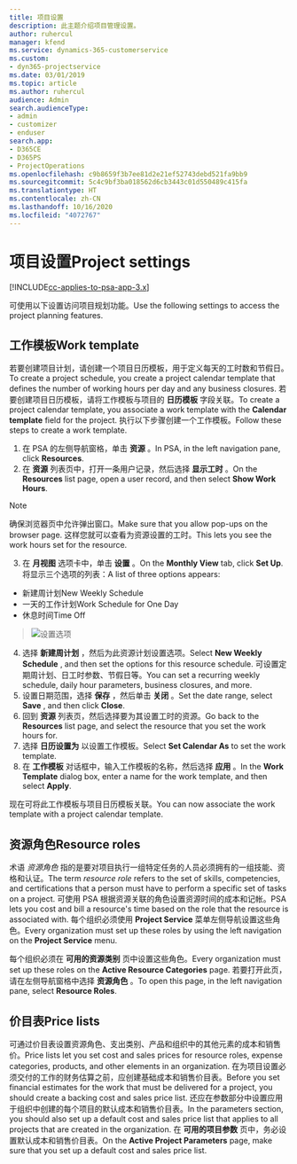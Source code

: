 ```yaml
---
title: 项目设置
description: 此主题介绍项目管理设置。
author: ruhercul
manager: kfend
ms.service: dynamics-365-customerservice
ms.custom:
- dyn365-projectservice
ms.date: 03/01/2019
ms.topic: article
ms.author: ruhercul
audience: Admin
search.audienceType:
- admin
- customizer
- enduser
search.app:
- D365CE
- D365PS
- ProjectOperations
ms.openlocfilehash: c9b8659f3b7ee81d2e21ef52743debd521fa9bb9
ms.sourcegitcommit: 5c4c9bf3ba018562d6cb3443c01d550489c415fa
ms.translationtype: HT
ms.contentlocale: zh-CN
ms.lasthandoff: 10/16/2020
ms.locfileid: "4072767"
---
```

# <a name="project-settings"></a><span data-ttu-id="49cd8-103">项目设置</span><span class="sxs-lookup"><span data-stu-id="49cd8-103">Project settings</span></span>

[!INCLUDE[cc-applies-to-psa-app-3.x](../includes/cc-applies-to-psa-app-3x.md)]

<span data-ttu-id="49cd8-104">可使用以下设置访问项目规划功能。</span><span class="sxs-lookup"><span data-stu-id="49cd8-104">Use the following settings to access the project planning features.</span></span>

## <a name="work-template"></a><span data-ttu-id="49cd8-105">工作模板</span><span class="sxs-lookup"><span data-stu-id="49cd8-105">Work template</span></span>

<span data-ttu-id="49cd8-106">若要创建项目计划，请创建一个项目日历模板，用于定义每天的工时数和节假日。</span><span class="sxs-lookup"><span data-stu-id="49cd8-106">To create a project schedule, you create a project calendar template that defines the number of working hours per day and any business closures.</span></span> <span data-ttu-id="49cd8-107">若要创建项目日历模板，请将工作模板与项目的 **日历模板** 字段关联。</span><span class="sxs-lookup"><span data-stu-id="49cd8-107">To create a project calendar template, you associate a work template with the **Calendar template** field for the project.</span></span> <span data-ttu-id="49cd8-108">执行以下步骤创建一个工作模板。</span><span class="sxs-lookup"><span data-stu-id="49cd8-108">Follow these steps to create a work template.</span></span>

1. <span data-ttu-id="49cd8-109">在 PSA 的左侧导航窗格，单击 **资源** 。</span><span class="sxs-lookup"><span data-stu-id="49cd8-109">In PSA, in the left navigation pane, click **Resources**.</span></span> 
2. <span data-ttu-id="49cd8-110">在 **资源** 列表页中，打开一条用户记录，然后选择 **显示工时** 。</span><span class="sxs-lookup"><span data-stu-id="49cd8-110">On the **Resources** list page, open a user record, and then select **Show Work Hours**.</span></span>

  > [!NOTE]
  > <span data-ttu-id="49cd8-111">确保浏览器页中允许弹出窗口。</span><span class="sxs-lookup"><span data-stu-id="49cd8-111">Make sure that you allow pop-ups on the browser page.</span></span> <span data-ttu-id="49cd8-112">这样您就可以查看为资源设置的工时。</span><span class="sxs-lookup"><span data-stu-id="49cd8-112">This lets you see the work hours set for the resource.</span></span>
  
3. <span data-ttu-id="49cd8-113">在 **月视图** 选项卡中，单击 **设置** 。</span><span class="sxs-lookup"><span data-stu-id="49cd8-113">On the **Monthly View** tab, click **Set Up**.</span></span> <span data-ttu-id="49cd8-114">将显示三个选项的列表：</span><span class="sxs-lookup"><span data-stu-id="49cd8-114">A list of three options appears:</span></span> 

  - <span data-ttu-id="49cd8-115">新建周计划</span><span class="sxs-lookup"><span data-stu-id="49cd8-115">New Weekly Schedule</span></span>
  - <span data-ttu-id="49cd8-116">一天的工作计划</span><span class="sxs-lookup"><span data-stu-id="49cd8-116">Work Schedule for One Day</span></span>
  - <span data-ttu-id="49cd8-117">休息时间</span><span class="sxs-lookup"><span data-stu-id="49cd8-117">Time Off</span></span>

> ![设置选项](media/project-13.png)

4. <span data-ttu-id="49cd8-119">选择 **新建周计划** ，然后为此资源计划设置选项。</span><span class="sxs-lookup"><span data-stu-id="49cd8-119">Select **New Weekly Schedule** , and then set the options for this resource schedule.</span></span> <span data-ttu-id="49cd8-120">可设置定期周计划、日工时参数、节假日等。</span><span class="sxs-lookup"><span data-stu-id="49cd8-120">You can set a recurring weekly schedule, daily hour parameters, business closures, and more.</span></span>
5. <span data-ttu-id="49cd8-121">设置日期范围，选择 **保存** ，然后单击 **关闭** 。</span><span class="sxs-lookup"><span data-stu-id="49cd8-121">Set the date range, select **Save** , and then click **Close**.</span></span> 
6. <span data-ttu-id="49cd8-122">回到 **资源** 列表页，然后选择要为其设置工时的资源。</span><span class="sxs-lookup"><span data-stu-id="49cd8-122">Go back to the **Resources** list page, and select the resource that you set the work hours for.</span></span> 
7. <span data-ttu-id="49cd8-123">选择 **日历设置为** 以设置工作模板。</span><span class="sxs-lookup"><span data-stu-id="49cd8-123">Select **Set Calendar As** to set the work template.</span></span> 
8. <span data-ttu-id="49cd8-124">在 **工作模板** 对话框中，输入工作模板的名称，然后选择 **应用** 。</span><span class="sxs-lookup"><span data-stu-id="49cd8-124">In the **Work Template** dialog box, enter a name for the work template, and then select **Apply**.</span></span> 

<span data-ttu-id="49cd8-125">现在可将此工作模板与项目日历模板关联。</span><span class="sxs-lookup"><span data-stu-id="49cd8-125">You can now associate the work template with a project calendar template.</span></span>

## <a name="resource-roles"></a><span data-ttu-id="49cd8-126">资源角色</span><span class="sxs-lookup"><span data-stu-id="49cd8-126">Resource roles</span></span>

<span data-ttu-id="49cd8-127">术语 *资源角色* 指的是要对项目执行一组特定任务的人员必须拥有的一组技能、资格和认证。</span><span class="sxs-lookup"><span data-stu-id="49cd8-127">The term *resource role* refers to the set of skills, competencies, and certifications that a person must have to perform a specific set of tasks on a project.</span></span> <span data-ttu-id="49cd8-128">可使用 PSA 根据资源关联的角色设置资源时间的成本和记帐。</span><span class="sxs-lookup"><span data-stu-id="49cd8-128">PSA lets you cost and bill a resource's time based on the role that the resource is associated with.</span></span> <span data-ttu-id="49cd8-129">每个组织必须使用 **Project Service** 菜单左侧导航设置这些角色。</span><span class="sxs-lookup"><span data-stu-id="49cd8-129">Every organization must set up these roles by using the left navigation on the **Project Service** menu.</span></span>

<span data-ttu-id="49cd8-130">每个组织必须在 **可用的资源类别** 页中设置这些角色。</span><span class="sxs-lookup"><span data-stu-id="49cd8-130">Every organization must set up these roles on the **Active Resource Categories** page.</span></span> <span data-ttu-id="49cd8-131">若要打开此页，请在左侧导航窗格中选择 **资源角色** 。</span><span class="sxs-lookup"><span data-stu-id="49cd8-131">To open this page, in the left navigation pane, select **Resource Roles**.</span></span>

## <a name="price-lists"></a><span data-ttu-id="49cd8-132">价目表</span><span class="sxs-lookup"><span data-stu-id="49cd8-132">Price lists</span></span>

<span data-ttu-id="49cd8-133">可通过价目表设置资源角色、支出类别、产品和组织中的其他元素的成本和销售价。</span><span class="sxs-lookup"><span data-stu-id="49cd8-133">Price lists let you set cost and sales prices for resource roles, expense categories, products, and other elements in an organization.</span></span> <span data-ttu-id="49cd8-134">在为项目设置必须交付的工作的财务估算之前，应创建基础成本和销售价目表。</span><span class="sxs-lookup"><span data-stu-id="49cd8-134">Before you set financial estimates for the work that must be delivered for a project, you should create a backing cost and sales price list.</span></span> <span data-ttu-id="49cd8-135">还应在参数部分中设置应用于组织中创建的每个项目的默认成本和销售价目表。</span><span class="sxs-lookup"><span data-stu-id="49cd8-135">In the parameters section, you should also set up a default cost and sales price list that applies to all projects that are created in the organization.</span></span> <span data-ttu-id="49cd8-136">在 **可用的项目参数** 页中，务必设置默认成本和销售价目表。</span><span class="sxs-lookup"><span data-stu-id="49cd8-136">On the **Active Project Parameters** page, make sure that you set up a default cost and sales price list.</span></span>
